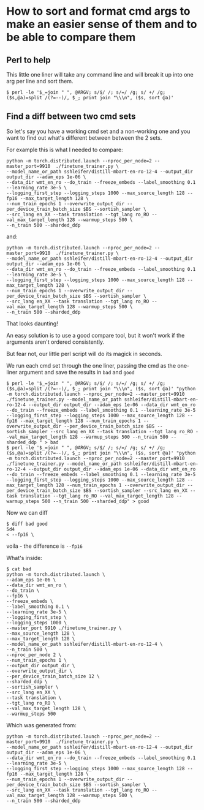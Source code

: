 # How to sort and format cmd args to make an easier sense of them and to be able to compare them

## Perl to help

This little one liner will take any command line and will break it up into one arg per line and sort them.

```
$ perl -le '$_=join " ", @ARGV; s/$/ /; s/=/ /g; s/ +/ /g; ($s,@a)=split /(?=--)/, $_; print join "\\\n", ($s, sort @a)'
```

## Find a diff between two cmd sets

So let's say you have a working cmd set and a non-working one and you want to find out what's different between between the 2 sets. 

For example this is what I needed to compare:
```
python -m torch.distributed.launch --nproc_per_node=2 --master_port=9910  ./finetune_trainer.py \
--model_name_or_path sshleifer/distill-mbart-en-ro-12-4 --output_dir output_dir --adam_eps 1e-06 \
--data_dir wmt_en_ro --do_train --freeze_embeds --label_smoothing 0.1 --learning_rate 3e-5 \
--logging_first_step --logging_steps 1000 --max_source_length 128 --fp16 --max_target_length 128 \
--num_train_epochs 1 --overwrite_output_dir --per_device_train_batch_size $BS --sortish_sampler \
--src_lang en_XX --task translation --tgt_lang ro_RO --val_max_target_length 128 --warmup_steps 500 \
--n_train 500 --sharded_ddp 
```
and:
```
python -m torch.distributed.launch --nproc_per_node=2 --master_port=9910  ./finetune_trainer.py \
--model_name_or_path sshleifer/distill-mbart-en-ro-12-4 --output_dir output_dir --adam_eps 1e-06 \
--data_dir wmt_en_ro --do_train --freeze_embeds --label_smoothing 0.1 --learning_rate 3e-5 \
--logging_first_step --logging_steps 1000 --max_source_length 128 --max_target_length 128 \
--num_train_epochs 1 --overwrite_output_dir --per_device_train_batch_size $BS --sortish_sampler \
--src_lang en_XX --task translation --tgt_lang ro_RO --val_max_target_length 128 --warmup_steps 500 \
--n_train 500 --sharded_ddp
```
That looks daunting!

An easy solution is to use a good compare tool, but it won't work if the arguments aren't ordered consistently.

But fear not, our little perl script will do its magick in seconds.

We run each cmd set through the one liner, passing the cmd as the one-liner argument and save the results in `bad` and `good`
```
$ perl -le '$_=join " ", @ARGV; s/$/ /; s/=/ /g; s/ +/ /g; ($s,@a)=split /(?=--)/, $_; print join "\\\n", ($s, sort @a)' "python -m torch.distributed.launch --nproc_per_node=2 --master_port=9910  ./finetune_trainer.py --model_name_or_path sshleifer/distill-mbart-en-ro-12-4 --output_dir output_dir --adam_eps 1e-06 --data_dir wmt_en_ro --do_train --freeze_embeds --label_smoothing 0.1 --learning_rate 3e-5 --logging_first_step --logging_steps 1000 --max_source_length 128 --fp16 --max_target_length 128 --num_train_epochs 1 --overwrite_output_dir --per_device_train_batch_size $BS --sortish_sampler --src_lang en_XX --task translation --tgt_lang ro_RO --val_max_target_length 128 --warmup_steps 500 --n_train 500 --sharded_ddp " > bad
$ perl -le '$_=join " ", @ARGV; s/$/ /; s/=/ /g; s/ +/ /g; ($s,@a)=split /(?=--)/, $_; print join "\\\n", ($s, sort @a)' "python -m torch.distributed.launch --nproc_per_node=2 --master_port=9910  ./finetune_trainer.py --model_name_or_path sshleifer/distill-mbart-en-ro-12-4 --output_dir output_dir --adam_eps 1e-06 --data_dir wmt_en_ro --do_train --freeze_embeds --label_smoothing 0.1 --learning_rate 3e-5 --logging_first_step --logging_steps 1000 --max_source_length 128 --max_target_length 128 --num_train_epochs 1 --overwrite_output_dir --per_device_train_batch_size $BS --sortish_sampler --src_lang en_XX --task translation --tgt_lang ro_RO --val_max_target_length 128 --warmup_steps 500 --n_train 500 --sharded_ddp" > good
```

Now we can diff
```
$ diff bad good
5d4
< --fp16 \
```

voila - the difference is `--fp16`

What's inside:
```
$ cat bad
python -m torch.distributed.launch \
--adam_eps 1e-06 \
--data_dir wmt_en_ro \
--do_train \
--fp16 \
--freeze_embeds \
--label_smoothing 0.1 \
--learning_rate 3e-5 \
--logging_first_step \
--logging_steps 1000 \
--master_port 9910 ./finetune_trainer.py \
--max_source_length 128 \
--max_target_length 128 \
--model_name_or_path sshleifer/distill-mbart-en-ro-12-4 \
--n_train 500 \
--nproc_per_node 2 \
--num_train_epochs 1 \
--output_dir output_dir \
--overwrite_output_dir \
--per_device_train_batch_size 12 \
--sharded_ddp \
--sortish_sampler \
--src_lang en_XX \
--task translation \
--tgt_lang ro_RO \
--val_max_target_length 128 \
--warmup_steps 500
```

Which was generated from:
```
python -m torch.distributed.launch --nproc_per_node=2 --master_port=9910  ./finetune_trainer.py \
--model_name_or_path sshleifer/distill-mbart-en-ro-12-4 --output_dir output_dir --adam_eps 1e-06 \
--data_dir wmt_en_ro --do_train --freeze_embeds --label_smoothing 0.1 --learning_rate 3e-5 \
--logging_first_step --logging_steps 1000 --max_source_length 128 --fp16 --max_target_length 128 \
--num_train_epochs 1 --overwrite_output_dir --per_device_train_batch_size $BS --sortish_sampler \
--src_lang en_XX --task translation --tgt_lang ro_RO --val_max_target_length 128 --warmup_steps 500 \
--n_train 500 --sharded_ddp 
```

